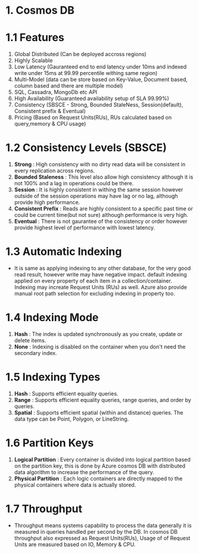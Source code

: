 # 1. Cosmos DB
# 1.1 Features
  1. Global Distributed (Can be deployed accross regions)
  2. Highly Scalable
  3. Low Latency (Gauranteed end to end latency under 10ms and indexed write under 15ms at 99.99 percentile withing same region)  
  4. Multi-Model (data can be store based on Key-Value, Document based, column based and there are multiple model)
  5. SQL, Cassadra, MongoDb etc API
  6. High Availability (Guaranteed availability setup of SLA 99.99%)
  7. Consistency (SBSCE - Strong, Bounded StaleNess, Session(default), Consistent prefix & Eventual)
  8. Pricing (Based on Request Units(RUs), RUs calculated based on query,memory & CPU usage)
  
# 1.2 Consistency Levels (SBSCE)
  1. <b>Strong</b> : High consistency with no dirty read data will be consistent in every replication across regions.
  2. <b>Bounded Staleness</b> : This level also allow high consistency although it is not 100% and a lag in operations could be there.
  3. <b>Session</b> : It is highly consistent in withing the same session however outside of the session operations may have lag or no lag, although provide high performance.
  4. <b>Consistent Prefix</b> : Reads are highly consistent to a specific past time or could be current time(but not sure) although performance is very high.
  5. <b>Eventual</b> : There is not gaurantee of the consistency or order however provide highest level of performance with lowest latency.

# 1.3 Automatic Indexing
  * It is same as applying indexing to any other database, for the very good read result, however write may have negative impact.
  default indexing applied on every property of each item in a collection/container. Indexing may increate Request Units (RUs) as well.
  Azure also provide manual root path selection for excluding indexing in property too.
 
# 1.4 Indexing Mode
  1. <b>Hash</b> : The index is updated synchronously as you create, update or delete items.
  2. <b>None</b> : Indexing is disabled on the container when you don't need the secondary index.

# 1.5 Indexing Types
  1. <b>Hash</b> : Supports efficient equality queries.
  2. <b>Range</b> : Supports efficient equality queries, range queries, and order by queries.
  3. <b>Spatial</b> : Supports efficient spatial (within and distance) queries. The data type can be Point, Polygon, or LineString.

# 1.6 Partition Keys
  1. <b>Logical Partition</b> : Every container is divided into logical partition based on the partition key, this is done by Azure cosmos DB with distributed data algorithm to increase the performance of the query.
  2. <b>Physical Partition</b> :  Each logic containers are directly mapped to the physical containers where data is actually stored. 

# 1.7 Throughput
  * Throughput means systems capability to process the data generally it is measured in queries handled per second by the DB. In cosmos DB throughput also expressed as Request Units(RUs), Usage of of Request Units are measured based on IO, Memory & CPU.
